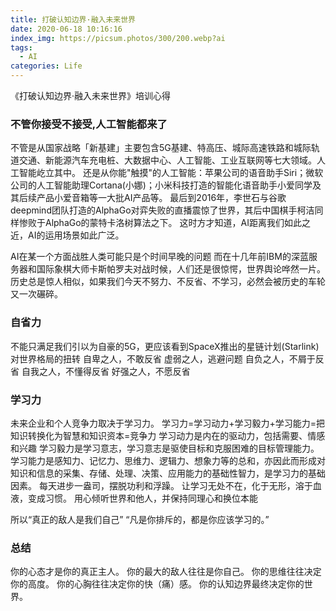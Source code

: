 ```yaml
---
title: 打破认知边界·融入未来世界
date: 2020-06-18 10:16:16
index_img: https://picsum.photos/300/200.webp?ai
tags:
  - AI
categories: Life
---
```

《打破认知边界·融入未来世界》培训心得

### 不管你接受不接受,人工智能都来了
不管是从国家战略「新基建」主要包含5G基建、特高压、城际高速铁路和城际轨道交通、新能源汽车充电桩、大数据中心、人工智能、工业互联网等七大领域。人工智能屹立其中。
还是从你能"触摸"的人工智能：苹果公司的语音助手Siri；微软公司的人工智能助理Cortana(小娜)；小米科技打造的智能化语音助手小爱同学及其后续产品小爱音箱等一大批AI产品等。
最后到2016年，李世石与谷歌deepmind团队打造的AlphaGo对弈失败的直播震惊了世界，其后中国棋手柯洁同样惨败于AlphaGo的蒙特卡洛树算法之下。
这时方才知道，AI距离我们如此之近，AI的运用场景如此广泛。

<!-- more -->

AI在某一个方面战胜人类可能只是个时间早晚的问题
而在十几年前IBM的深蓝服务器和国际象棋大师卡斯帕罗夫对战时候，人们还是很惊愕，世界舆论哗然一片。
历史总是惊人相似，如果我们今天不努力、不反省、不学习，必然会被历史的车轮又一次碾碎。

### 自省力
不能只满足我们引以为自豪的5G，更应该看到SpaceX推出的星链计划(Starlink)对世界格局的扭转
自卑之人，不敢反省
虚弱之人，逃避问题
自负之人，不屑于反省
自我之人，不懂得反省
好强之人，不愿反省

### 学习力
未来企业和个人竞争力取决于学习力。 学习力=学习动力+学习毅力+学习能力=把知识转换化为智慧和知识资本=竞争力
学习动力是内在的驱动力，包括需要、情感和兴趣
学习毅力是学习意志，学习意志是驱使目标和克服困难的目标管理能力。
学习能力是感知力、记忆力、思维力、逻辑力、想象力等的总和，亦因此而形成对知识和信息的采集、存储、处理、决策、应用能力的基础性智力，是学习力的基础因素。
每天进步一盎司，摆脱功利和浮躁。
让学习无处不在，化于无形，溶于血液，变成习惯。
用心倾听世界和他人，并保持同理心和换位本能

所以“真正的敌人是我们自己” “凡是你排斥的，都是你应该学习的。”

### 总结
你的心态才是你的真正主人。
你的最大的敌人往往是你自己。
你的思维往往决定你的高度。
你的心胸往往决定你的快（痛）感。
你的认知边界最终决定你的世界。
